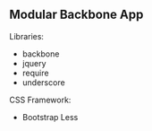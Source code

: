 ## Modular Backbone App

Libraries:

  - backbone
  - jquery
  - require
  - underscore

CSS Framework:

  - Bootstrap Less